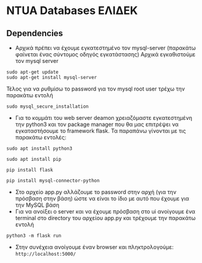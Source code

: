 # NTUA Databases ΕΛΙΔΕΚ

## Dependencies
- Αρχικά πρέπει να έχουμε εγκατεστημένο τον mysql-server (παρακάτω φαίνεται ένας σύντομος οδηγός εγκατάστασης)
Αρχικά εγκαθιστούμε τον mysql server
```
sudo apt-get update
sudo apt-get install mysql-server
```
Τέλος για να ρυθμίσω το password για τον mysql root user τρέχω την παρακάτω εντολή
```
sudo mysql_secure_installation
```
- Για το κομμάτι του web server deamon χρειαζόμαστε εγκατεστημένη την python3 και τον package manager που θα μας επιτρέψει να εγκαταστήσουμε το framework flask. Τα παραπάνω γίνονται με τις παρακάτω εντολές:
```
sudo apt install python3
```
```
sudo apt install pip
```
```
pip install flask
```
```
pip install mysql-connector-python
```
- Στο αρχείο app.py αλλάζουμε το password στην αρχή (για την πρόσβαση στην βάση) ώστε να είναι το ίδιο με αυτό που έχουμε για την MySQL βάση
- Για να ανοίξει ο server και να έχουμε πρόσβαση στο ui ανοίγουμε ένα terminal στο directory του αρχείου app.py και τρέχουμε την παρακάτω εντολή 
```
python3 -m flask run
```
- Στην συνέχεια ανοίγουμε έναν browser και πληκτρολογούμε: 
`http://localhost:5000/ `

